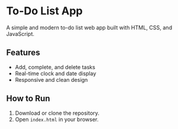 # To-Do List App

A simple and modern to-do list web app built with HTML, CSS, and JavaScript.

## Features
- Add, complete, and delete tasks
- Real-time clock and date display
- Responsive and clean design

## How to Run
1. Download or clone the repository.
2. Open `index.html` in your browser.

